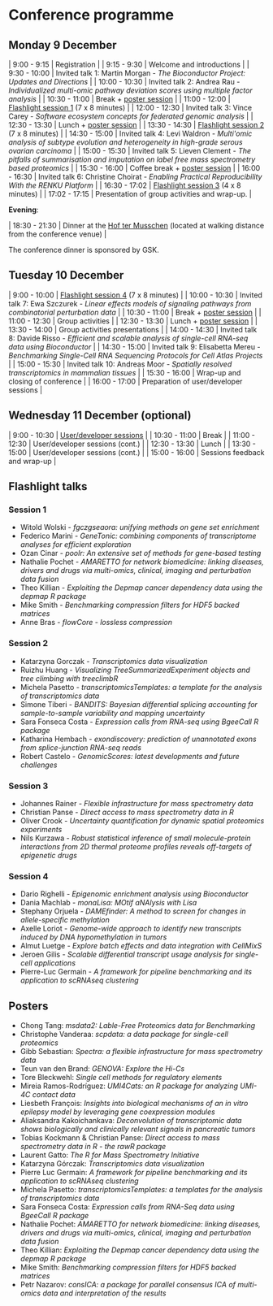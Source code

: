 # Conference programme

## Monday 9 December

| 9:00 - 9:15   | Registration                                                                                                                       |
| 9:15 - 9:30   | Welcome and introductions                                                                                                          |
| 9:30 - 10:00  | Invited talk 1: Martin Morgan - *The Bioconductor Project: Updates and Directions*                                                 |
| 10:00 - 10:30 | Invited talk 2: Andrea Rau - *Individualized multi-omic pathway deviation scores using multiple factor analysis*                   |
| 10:30 - 11:00 | Break + [poster session](#posters)                                                                                                 |
| 11:00 - 12:00 | [Flashlight session 1](#session-1) (7 x 8 minutes)                                                                                 |
| 12:00 - 12:30 | Invited talk 3: Vince Carey - *Software ecosystem concepts for federated genomic analysis*                                         |
| 12:30 - 13:30 | Lunch  + [poster session](#posters)                                                                                                |
| 13:30 - 14:30 | [Flashlight session 2](#session-2) (7 x 8 minutes)                                                                                 |
| 14:30 - 15:00 | Invited talk 4: Levi Waldron - *Multi'omic analysis of subtype evolution and heterogeneity in high-grade serous ovarian carcinoma* |
| 15:00 - 15:30 | Invited talk 5: Lieven Clement - *The pitfalls of summarisation and imputation on label free mass spectrometry based proteomics*   |
| 15:30 - 16:00 | Coffee break + [poster session](#posters)                                                                                          |
| 16:00 - 16:30 | Invited talk 6: Christine Choirat - *Enabling Practical Reproducibility With the RENKU Platform*                                   |
| 16:30 - 17:02 | [Flashlight session 3](#session-3) (4 x 8 minutes)                                                                                 |
| 17:02 - 17:15 | Presentation of group activities and wrap-up.                                                                                      |

**Evening**:

| 18:30 - 21:30 | Dinner at the [Hof ter Musschen](https://www.hoftermusschen.be/en/) (located at walking distance from the conference venue) |

The conference dinner is sponsored by GSK. 


## Tuesday 10 December

| 9:00 - 10:00  | [Flashlight session 4](#session-4) (7 x 8 minutes)                                                                |
| 10:00 - 10:30 | Invited talk 7: Ewa Szczurek - *Linear effects models of signaling pathways from combinatorial perturbation data* |
| 10:30 - 11:00 | Break + [poster session](#posters)                                                                                |
| 11:00 - 12:30 | Group activities                                                                                                  |
| 12:30 - 13:30 | Lunch + [poster session](#posters)                                                                                |
| 13:30 - 14:00 | Group activities presentations                                                                                    |
| 14:00 - 14:30 | Invited talk 8: Davide Risso - *Efficient and scalable analysis of single-cell RNA-seq data using Bioconductor*   |
| 14:30 - 15:00 | Invited talk 9: Elisabetta Mereu - *Benchmarking Single-Cell RNA Sequencing Protocols for Cell Atlas Projects*    |
| 15:00 - 15:30 | Invited talk 10: Andreas Moor - *Spatially resolved transcriptomics in mammalian tissues*                         |
| 15:30 - 16:00 | Wrap-up and closing of conference                                                                                 |
| 16:00 - 17:00 | Preparation of user/developer sessions                                                                            |

## Wednesday 11 December (optional)

| 9:00 - 10:30  | [User/developer sessions](https://github.com/bioconductor/eurobioc2019/issues) |
| 10:30 - 11:00 | Break                                                                          |
| 11:00 - 12:30 | User/developer sessions (cont.)                                                |
| 12:30 - 13:30 | Lunch                                                                          |
| 13:30 - 15:00 | User/developer sessions (cont.)                                                |
| 15:00 - 16:00 | Sessions feedback and wrap-up                                                  |

## Flashlight talks

### Session 1

* Witold Wolski - *fgczgseaora: unifying methods on gene set enrichment*
* Federico Marini - *GeneTonic: combining components of transcriptome analyses for efficient exploration*
* Ozan Cinar - *poolr: An extensive set of methods for gene-based testing*
* Nathalie Pochet - *AMARETTO for network biomedicine: linking diseases, drivers and drugs via multi-omics, clinical, imaging and perturbation data fusion*
* Theo Killian - *Exploiting the Depmap cancer dependency data using the depmap R package*
* Mike Smith - *Benchmarking compression filters for HDF5 backed matrices*
* Anne Bras - *flowCore - lossless compression*

### Session 2

* Katarzyna Gorczak - *Transcriptomics data visualization*
* Ruizhu Huang - *Visualizing TreeSummarizedExperiment objects and tree climbing with treeclimbR*
* Michela Pasetto - *transcriptomicsTemplates: a template for the analysis of transcriptomics data*
* Simone Tiberi - *BANDITS: Bayesian differential splicing accounting for sample-to-sample variability and mapping uncertainty*
* Sara Fonseca Costa - *Expression calls from RNA-seq using BgeeCall R package*
* Katharina Hembach - *exondiscovery: prediction of unannotated exons from splice-junction RNA-seq reads*
* Robert Castelo - *GenomicScores: latest developments and future challenges*

### Session 3

* Johannes Rainer - *Flexible infrastructure for mass spectrometry data*
* Christian Panse - *Direct access to mass spectrometry data in R*
* Oliver Crook - *Uncertainty quantification for dynamic spatial proteomics experiments*
* Nils Kurzawa - *Robust statistical inference of small molecule-protein interactions from 2D thermal proteome profiles reveals off-targets of epigenetic drugs*

### Session 4

* Dario Righelli - *Epigenomic enrichment analysis using Bioconductor*
* Dania Machlab - *monaLisa: MOtif aNAlysis with Lisa*
* Stephany Orjuela - *DAMEfinder: A method to screen for changes in allele-specific methylation*
* Axelle Loriot - *Genome-wide approach to identify new transcripts induced by DNA hypomethylation in tumors*
* Almut Luetge - *Explore batch effects and data integration with CellMixS*
* Jeroen Gilis - *Scalable differential transcript usage analysis for single-cell applications*
* Pierre-Luc Germain - *A framework for pipeline benchmarking and its application to scRNAseq clustering*

## Posters

- Chong Tang: *msdata2: Lable-Free Proteomics data for Benchmarking*
- Christophe Vanderaa: *scpdata: a data package for single-cell proteomics*
- Gibb Sebastian: *Spectra: a flexible infrastructure for mass spectrometry data*
- Teun van den Brand: *GENOVA: Explore the Hi-Cs*
- Tore Bleckwehl: *Single cell methods for regulatory elements*
- Mireia Ramos-Rodríguez: *UMI4Cats: an R package for analyzing UMI-4C
  contact data*
- Liesbeth François: *Insights into biological mechanisms of an in
  vitro epilepsy model by leveraging gene coexpression modules*
- Aliaksandra Kakoichankava: *Deconvolution of transcriptomic data
  shows biologically and clinically relevant signals in pancreatic
  tumors*
- Tobias Kockmann & Christian Panse: *Direct access to mass spectrometry data in R - the rawR package*
- Laurent Gatto: *The R for Mass Spectrometry Initiative*
- Katarzyna Górczak: *Transcriptomics data visualization*
- Pierre Luc Germain: *A framework for pipeline benchmarking and its
  application to scRNAseq clustering*
- Michela Pasetto: *transcriptomicsTemplates: a templates for the
  analysis of transcriptomics data*
- Sara Fonseca Costa: *Expression calls from RNA-Seq data using
  BgeeCall R package*
- Nathalie Pochet: *AMARETTO for network biomedicine: linking
  diseases, drivers and drugs via multi-omics, clinical, imaging and
  perturbation data fusion*
- Theo Killian: *Exploiting the Depmap cancer dependency data using
  the depmap R package*
- Mike Smith: *Benchmarking compression filters for HDF5 backed
  matrices*
- Petr Nazarov: *consICA: a package for parallel consensus ICA of
  multi-omics data and interpretation of the results*
